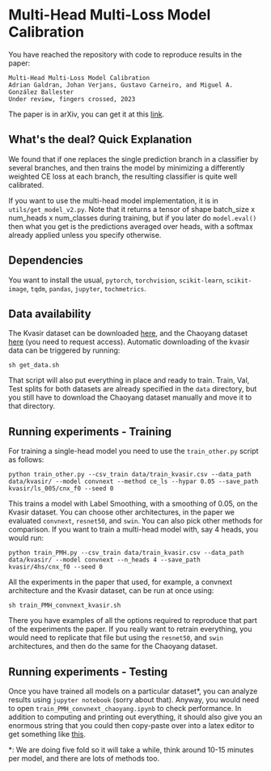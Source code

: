 # Multi-Head Multi-Loss Model Calibration
You have reached the repository with code to reproduce results in the paper:

```
Multi-Head Multi-Loss Model Calibration 
Adrian Galdran, Johan Verjans, Gustavo Carneiro, and Miguel A. González Ballester
Under review, fingers crossed, 2023
```
The paper is in arXiv, you can get it at this [link](https://arxiv.org/abs/2303.01099).

## What's the deal? Quick Explanation
We found that if one replaces the single prediction branch in a classifier by several branches, and then trains the model 
by minimizing a differently weighted CE loss at each branch, the resulting classifier is quite well calibrated.

If you want to use the multi-head model implementation, it is in `utils/get_model_v2.py`. 
Note that it returns a tensor of shape batch_size x num_heads x num_classes during training, but if you later do `model.eval()` 
then what you get is the predictions averaged over heads, with a softmax already applied unless you specify otherwise. 

## Dependencies
You want to install the usual, `pytorch`, `torchvision`, `scikit-learn`, `scikit-image`, `tqdm`, `pandas`, `jupyter`, `tochmetrics`. 
   
## Data availability
The Kvasir dataset can be downloaded [here](https://datasets.simula.no/hyper-kvasir/), 
and the Chaoyang dataset [here](https://bupt-ai-cz.github.io/HSA-NRL/) (you need to request access). 
Automatic downloading of the kvasir data can be triggered by running:
```
sh get_data.sh
```
That script will also put everything in place and ready to train.
Train, Val, Test splits for both datasets are already specified in the `data` directory, 
but you still have to download the Chaoyang dataset manually and move it to that directory.

## Running experiments - Training
For training a single-head model you need to use the `train_other.py` script as follows:
```
python train_other.py --csv_train data/train_kvasir.csv --data_path data/kvasir/ --model convnext --method ce_ls --hypar 0.05 --save_path kvasir/ls_005/cnx_f0 --seed 0
```
This trains a model with Label Smoothing, with a smoothing of 0.05, on the Kvasir dataset. 
You can choose other architectures, in the paper we evaluated `convnext`, `resnet50`, and `swin`.
You can also pick other methods for comparison. 
If you want to train a multi-head model with, say 4 heads, you would run:

```
python train_PMH.py --csv_train data/train_kvasir.csv --data_path data/kvasir/ --model convnext --n_heads 4 --save_path kvasir/4hs/cnx_f0 --seed 0
```

All the experiments in the paper that used, for example, a convnext architecture and the Kvasir dataset, can be run at once using:
```
sh train_PMH_convnext_kvasir.sh
```
There you have examples of all the options required to reproduce that part of the experiments the paper. 
If you really want to retrain everything, you would need to replicate that file but using the  `resnet50`, and `swin` architectures, 
and then do the same for the Chaoyang dataset.


## Running experiments - Testing
Once you have trained all models on a particular dataset*, you can  analyze results using `jupyter notebook` (sorry about that).
Anyway, you would need to open `train_PMH_convnext_chaoyang.ipynb` to check performance. 
In addition to computing and printing out everything, it should also give you an enormous string that you could then 
copy-paste over into a latex editor to get something like [this](https://quicklatex.com/cache3/33/ql_1d7df236d8315fc1e60966c36f0cd933_l3.png).

*: We are doing five fold so it will take a while, think around 10-15 minutes per model, and there are lots of methods too.
